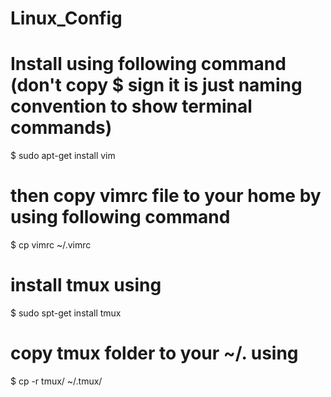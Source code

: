 # Linux_Config

# Install using following command (don't copy $ sign it is just naming convention to show terminal commands) 
$ sudo apt-get install vim

# then copy vimrc file to your home by using following command 
$ cp vimrc ~/.vimrc

# install tmux using 
$ sudo spt-get install tmux

# copy tmux folder to your ~/. using 
$ cp -r tmux/ ~/.tmux/
